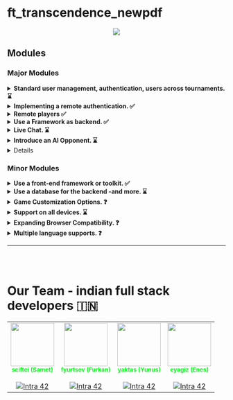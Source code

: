 # ft_transcendence_newpdf

<p align="center">
    <img src="https://i.hizliresim.com/ctrhatw.png"/>
</p>

## Modules
### Major Modules

<div class="details">
  <details>
      <summary> <b> Standard user management, authentication, users across  tournaments. ⌛</b></summary>
          <ul>
          <li><input type="checkbox" checked disabled/> Users can subscribe to  the website in a secure way. </li>
          <li><input type="checkbox" checked disabled/> Registered users can log  in in a secure way. </li>
          <li><input type="checkbox" checked disabled/> Users can select a  unique display name to play the tournaments. </li>
          <li><input type="checkbox" checked disabled/> Users can update their  information. </li>
          <li><input type="checkbox" checked disabled/> Users can upload an   avatar, with a default option if none is provided. </li>
          <li><input type="checkbox" disabled/> Users can add others as friends   and view their online status. </li>
          <li><input type="checkbox" disabled/> User profiles display stats,  such as wins and losses. </li>
          <li><input type="checkbox" disabled/> Each user has a <b>Match  History</b> including 1v1 games, dates, and relevant
          details, accessible to logged-in users.</li>
          </ul>
          
  </details>
  
  <details>
      <summary> <b>  Implementing a remote authentication. ✅</b></summary>
      In this major module, the goal is to implement the following  authentication system:
      <code>OAuth 2.0 authentication with 42</code>. Key features and objectives  include: <br>
      <b>Be carefull, the management of duplicate usernames/emails is at your
      discretion. You must provide a justification for your decision. </b>
          <ul>
          <li><input type="checkbox" checked disabled/> Integrate the   authentication system, allowing users to securely sign in. </li>
          <li><input type="checkbox" checked disabled/> Obtain the necessary  credentials and permissions from the authority to enable a secure  login. </li>
          <li><input type="checkbox" checked disabled/> Implement user-friendly   login and authorization flows that adhere to best practices and   security standards. </li>
          <li><input type="checkbox" checked disabled/> Ensure the secure   exchange of authentication tokens and user information between the web  application and the authentication provider. </li>
          </ul>
          This major module aims to get a remote user authentication, providing   users with
  a secure and convenient way to access the web application.
  </details>
  
  <details>
      <summary> <b> Remote players ✅</b></summary>
      It is possible to have two distant players. Each player is located on a   separated
  computer, accessing the same website and playing the same Pong game. <br>
  💡 <i>Think about network issues, like unexpected disconnection or lag.
  You have to offer the best user experience possible. </i>
  </details>
  
  <details>
      <summary> <b> Use a Framework as backend. ✅</b></summary>
      In this major module, you are required to utilize a specific web framework  for your backend development, and that framework is <code>Django</code>.   <br>
  <i>You can create a backend without using the constraints of this module
  by using the default language/framework. However, this module will
  only be valid if you use the associated constraints. </i>
  </details>
  
  <details>
      <summary> <b> Live Chat. ⌛</b></summary>
      You have to create a chat for your users in this module:
          <ul>
          <li><input type="checkbox" checked disabled/> The user should be able   to send <b>direct messages</b> to other users. </li>
          <li><input type="checkbox" disabled/> The user should be able to block  other users. This way, they will see no more messages from the account   they blocked. </li>
          <><input type="checkbox" disabled/> The user should be able to  invite other users to play a Pong game through the chat interface. </  li>
          <li><input type="checkbox" disabled/> The tournament system should be   able to warn users expected for the next game. </li>
          <li><input type="checkbox" checked disabled/> The user should be able   to access other players profiles through the chat interface. </li>
          </ul>
  </details>
  
  <details>
      <summary> <b> Introduce an AI Opponent. ⌛</b></summary>
      In this major module, the objective is to incorporate an AI player into   the game. Notably, the use of the <b>A* algorithm</b> is not permitted for  this task. Key features and goals include:
          <ul>
          <li><input type="checkbox" checked disabled/> Develop an AI opponent  that provides a challenging and engaging gameplay experience for   users. </li>
          <li><input type="checkbox" checked disabled/> The AI must replicate   human behavior, meaning that in your AI implementation, you must  simulate keyboard input. The constraint here is that the AI can only   refresh its view of the game once per second, requiring it to   anticipate bounces and other actions. </li>
          <i>The AI must utilize power-ups if you have chosen to implement the  Game customization options module.</i>
          <li><input type="checkbox" disabled/> Implement AI logic and  decision-making processes that enable the AI player to make  intelligent and strategic moves. </li>
          <li><input type="checkbox" checked disabled/> Explore alternative   algorithms and techniques to create an effective AI player without  relying on A*. </li>
          <li><input type="checkbox" disabled/> Ensure that the AI adapts to  different gameplay scenarios and user interactions. </li>
          
          </br>
          This major module aims to enhance the game by introducing an AI   opponent that adds excitement and competitiveness without relying on  the A* algorithm.
          </ul>
  </details>
  
  <details>
      <> <b> Add Another Game with User History and Matchmaking. ❓</b></  summary>
      In this major module, the objective is to introduce a new game, distinct  from Pong, and incorporate features such as user history tracking and  matchmaking. Key features and goals include:
          <ul>
          <li><input type="checkbox" disabled/> Develop a new, engaging game to   diversify the platform’s offerings and entertain users. </li>
          <li><input type="checkbox" disabled/> Implement user history tracking   to record and display individual user’s gameplay statistics. </li>
          <li><input type="checkbox" disabled/> Create a matchmaking system to  allow users to find opponents and participate in fair and balanced   matches. </li>
          <li><input type="checkbox" disabled/> Ensure that user game history   and matchmaking data are stored securely and remain up-to-date. </li>
          <li><input type="checkbox" disabled/> Optimize the performance and  responsiveness of the new game to provide an enjoyable user  experience. Regularly update and maintain the game to fix bugs, add  new features, and enhance gameplay. </li>
          </ul>
          This major module aims to expand your platform by introducing a new   game, enhancing user engagement with gameplay history, and  facilitating matchmaking for an enjoyable gaming experience.
  </details>
  
  ### Minor Modules
  
  <details>
      <summary> <b> Use a front-end framework or toolkit. ✅</b></summary>
      Your frontend development will utilize the <code>Bootstrap toolkit.</code>  <br>
      <i>You can create a front-end without using the constraints of this module  by using the default language/framework. However, this module will only be   valid if you use the associated constraints.</i>
  </details>
  
  <details>
      <summary> <b> Use a database for the backend -and more. ⌛</b></summary>
      The designated database for all DB instances in your project is   <code>PostgreSQL</code>. This choice guarantees data consistency and  compatibility across all project components and may be a prerequisite for  other modules, such as the <b>backend Framework module</b>.
  </details>
  
  <details>
      <summary> <b> Game Customization Options. ❓</b></summary>
      In this minor module, the goal is to provide customization options for all  available games on the platform. Key features and objectives include:
          <ul>
          <li><input type="checkbox" disabled/> Offer customization features,   such as power-ups, attacks, or different maps, that enhance the   gameplay experience. </li>
          <li><input type="checkbox" disabled/> Allow users to choose a default   version of the game with basic features if they prefer a simpler  experience. </li>
          <li><input type="checkbox" disabled/> Ensure that customization   options are available and applicable to all games offered on the  platform. </li>
          <li><input type="checkbox" disabled/> Implement user-friendly settings  menus or interfaces for adjusting game parameters. </li>
          <li><input type="checkbox" disabled/> Maintain consistency in   customization features across all games to provide a unified user   experience. </li>
          </ul>
          This module aims to give users the flexibility to tailor their gaming   experience across all available games by providing a variety of   customization options while also offering a default version for those   who prefer a straightforward gameplay experience.
  </details>
  
  <details>
      <summary> <b> Support on all devices. ⌛</b></summary>
      In this module, the main focus is to ensure that your website works   seamlessly on all types of devices. Key features and objectives include:
          <ul>
          <li><input type="checkbox" disabled/> Make sure the website is  responsive, adapting to different screen sizes and orientations,   ensuring a consistent user experience on desktops, laptops, tablets,  and smartphones. </li>
          <li><input type="checkbox" disabled/> Ensure that users can easily  navigate and interact with the website using different input methods,  such as touchscreens, keyboards, and mice, depending on the device   they are using. </li>
          </ul>
          This module aims to provide a consistent and user-friendly experience   on all devices, maximizing accessibility and user satisfaction.
  </details>
  
  <details>
      <summary> <b> Expanding Browser Compatibility. ❓</b></summary>
      In this minor module, the objective is to enhance the compatibility of the  web application by adding support for an additional web browser. Key   features and objectives include:
          <ul>
          <li><input type="checkbox" disabled/> Extend browser support to   include an additional web browser, ensuring that users can access and   use the application seamlessly. </li>
          <li><input type="checkbox" disabled/> Conduct thorough testing and  optimization to ensure that the web application functions correctly  and displays correctly in the newly supported browser. </li>
          <><input type="checkbox" disabled/> Address any compatibility issues  or rendering discrepancies that may arise in the added web browser. </ li>
          <li><input type="checkbox" disabled/> Ensure a consistent user  experience across all supported browsers, maintaining usability and  functionality. </li>
          </ul>
          This minor module aims to broaden the accessibility of the web  application by supporting an additional web browser, providing users   with more choices for their browsing experience.
  </details>
  
  <details>
      <summary> <b> Multiple language supports. ❓</b></summary>
      In this minor module, the objective is to ensure that your website  supports multiple languages to cater to a diverse user base. Key features  and goals include:
          <ul>
          <><input type="checkbox" disabled/> Implement support for a minimum   of three languages on the website to accommodate a broad audience. </ li>
          <li><input type="checkbox" disabled/> Provide a language switcher or  selector that allows users to easily change the website’s language   based on their preferences. </li>
          <li><input type="checkbox" disabled/> Translate essential website   content, such as navigation menus, headings, and key information, into  the supported languages. </li>
          <li><input type="checkbox" disabled/> Ensure that users can navigate  and interact with the website seamlessly, regardless of the selected   language. </li>
          <li><input type="checkbox" disabled/> Consider using language packs or  localization libraries to simplify the translation process and   maintain consistency across different languages. </li>
          <li><input type="checkbox" disabled/> Allow users to set their  preferred language as a default choice for subsequent visits to the  website. </li>
          </ul>
          This minor module aims to enhance the accessibility and inclusivity of  your website by offering content in multiple languages, making it more   user-friendly for a diverse international audience.
  </details>
</div>
<hr>
<br>
<br>
<h1> Our Team - indian full stack developers 🇮🇳</h1>

<table class="ourteam">
  <tr>
    <td align="center"><a href="https://github.com/temasictfic/" style="text-decoration:none; color: #00ff15;"><img src="https://i.hizliresim.com/mu0ink4.jpg" width="100px;" alt=""/><br /><sub><b>sciftci (Samet)</b></sub></a><br />
    <br><a href="https://profile.intra.42.fr/users/sciftci" title="Intra 42"><img src="https://img.shields.io/badge/Kocaeli-FFFFFF?style=plastic&logo=42&logoColor=000000" alt="Intra 42"/></a></td>
    <td align="center"><a href="https://github.com/fyurtsev/" style="text-decoration:none; color: #00ff15;"><img src="https://i.hizliresim.com/ij9ktl2.jpeg" width="100px;" alt=""/><br /><sub><b>fyurtsev (Furkan)</b></sub></a><br /><br>
    <a href="https://profile.intra.42.fr/users/fyurtsev" title="Intra 42"><img src="https://img.shields.io/badge/Kocaeli-FFFFFF?style=plastic&logo=42&logoColor=000000" alt="Intra 42"/></a></td>
    <td align="center"><a href="https://github.com/yeaktas/" style="text-decoration:none; color: #00ff15;"><img src="https://avatars.githubusercontent.com/u/96894640?v=4" width="100px;" alt=""/><br /><sub><b>yaktas (Yunus)</b></sub></a><br /><br>
    <a href="https://profile.intra.42.fr/users/yaktas" title="Intra 42"><img src="https://img.shields.io/badge/Kocaeli-FFFFFF?style=plastic&logo=42&logoColor=000000" alt="Intra 42"/></a></td>
    <td align="center"><a href="https://github.com/fleizean/" style="text-decoration:none; color: #00ff15;"><img src="https://avatars.githubusercontent.com/u/66090171?v=4" width="100px;" alt=""/><br /><sub><b>eyagiz (Enes)</b></sub></a><br /><br>
    <a href="https://profile.intra.42.fr/users/eyagiz" title="Intra 42"><img src="https://img.shields.io/badge/Kocaeli-FFFFFF?style=plastic&logo=42&logoColor=000000" alt="Intra 42"/></a></td>
  </tr>
</table>